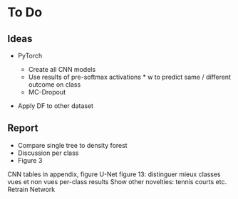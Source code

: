# To Do

## Ideas
- PyTorch
    - Create all CNN models
    - Use results of pre-softmax activations * w to predict same / different outcome on class
    - MC-Dropout
    
- Apply DF to other dataset

## Report
- Compare single tree to density forest
- Discussion per class
- Figure 3

CNN tables in appendix, figure U-Net
figure 13: distinguer mieux classes vues et non vues
per-class results
Show other novelties: tennis courts etc.
Retrain Network 